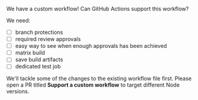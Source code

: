 We have a custom workflow! Can GitHub Actions support this workflow?

We need:
- [ ] branch protections
- [ ] required review approvals
- [ ] easy way to see when enough approvals has been achieved
- [ ] matrix build
- [ ] save build artifacts
- [ ] dedicated test job

We'll tackle some of the changes to the existing workflow file first. Please open a PR titled **Support a custom workflow** to target different Node versions.